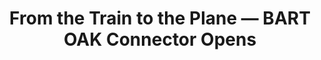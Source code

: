 ---
title: From the Train to the Plane — BART OAK Connector Opens
image: /images/carousel/03-OAK-Hegenberger-Rd-Rendering.jpg
order: 3
---
